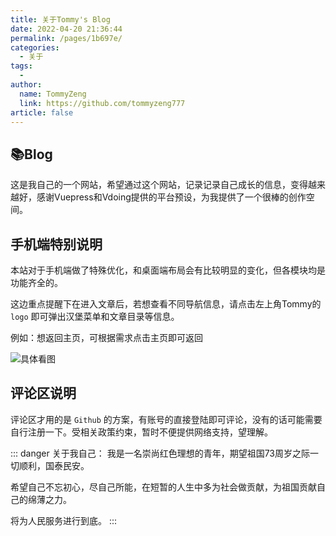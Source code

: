```yaml
---
title: 关于Tommy's Blog
date: 2022-04-20 21:36:44
permalink: /pages/1b697e/
categories:
  - 关于
tags:
  - 
author: 
  name: TommyZeng
  link: https://github.com/tommyzeng777
article: false
---
```


## 📚Blog
这是我自己的一个网站，希望通过这个网站，记录记录自己成长的信息，变得越来越好，感谢Vuepress和Vdoing提供的平台预设，为我提供了一个很棒的创作空间。


## 手机端特别说明
本站对于手机端做了特殊优化，和桌面端布局会有比较明显的变化，但各模块均是功能齐全的。

这边重点提醒下在进入文章后，若想查看不同导航信息，请点击左上角Tommy的 `logo` 即可弹出汉堡菜单和文章目录等信息。

例如：想返回主页，可根据需求点击主页即可返回


![具体看图](https://gcore.jsdelivr.net/gh/TommyZeng777/picgo/img/202210061953588.png)


## 评论区说明

评论区才用的是 `Github` 的方案，有账号的直接登陆即可评论，没有的话可能需要自行注册一下。受相关政策约束，暂时不便提供网络支持，望理解。

::: danger 关于我自己：
我是一名崇尚红色理想的青年，期望祖国73周岁之际一切顺利，国泰民安。

希望自己不忘初心，尽自己所能，在短暂的人生中多为社会做贡献，为祖国贡献自己的绵薄之力。

将为人民服务进行到底。
:::